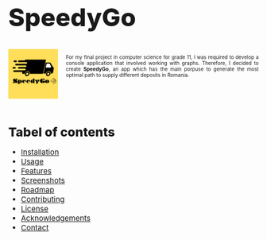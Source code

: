 <h1 style="font-weight: 800; font-size: 50px">SpeedyGo</h1>

<div style="display: flex; text-align: justify; gap: 1rem;">
    <img src="Documantation/SpeedyGo_LOGO.png" alt="Project Logo or Banner" width="100" height="100">
    <p style="font-size: 10px">For my final project in computer science for grade 11, I was required to develop a console application that involved working with graphs. Therefore, I decided to create <b>SpeedyGo</b>, an app which has the main porpuse to generate the most optimal path to supply different deposits in Romania.</p>
</div>

<br>

<div>
    <h1 style="font-weight: 800; font-size: 25px">Tabel of contents</h1>
    <ul style="font-size: 15px">
        <li><a href="#installation">Installation</a></li>
        <li><a href="#usage">Usage</a></li>
        <li><a href="#features">Features</a></li>
        <li><a href="#screenshots">Screenshots</a></li>
        <li><a href="#roadmap">Roadmap</a></li>
        <li><a href="#contributing">Contributing</a></li>
        <li><a href="#license">License</a></li>
        <li><a href="#acknowledgements">Acknowledgements</a></li>
        <li><a href="#contact">Contact</a></li>
    </ul>
</div>
<!-- This is a comment in Markdown 
## Installation

1. [Provide step-by-step instructions on how to install or set up your application]
2. [Include any prerequisites or dependencies that need to be installed]

## Usage

1. [Explain how to run or execute your application]
2. [Provide examples or describe the available command-line options]

## Features

- [List the key features and functionalities of your application]

## Screenshots

![Screenshot 1](path/to/screenshot1.png)
![Screenshot 2](path/to/screenshot2.png)

## Roadmap

[Outline your planned future enhancements or features]

## Contributing

[Explain how others can contribute to your project, such as by reporting issues or submitting pull requests]

## License

[Specify the license under which your project is distributed]

## Acknowledgements

[Give credit to any external libraries, resources, or individuals who have contributed to your project]

## Contact

[Provide your contact information, such as your email or GitHub username, for others to reach out to you]

Feel free to customize this template according to your project's specific details and requirements. Remember to provide clear and concise information to help users understand and use your SpeedyGo console application effectively.
